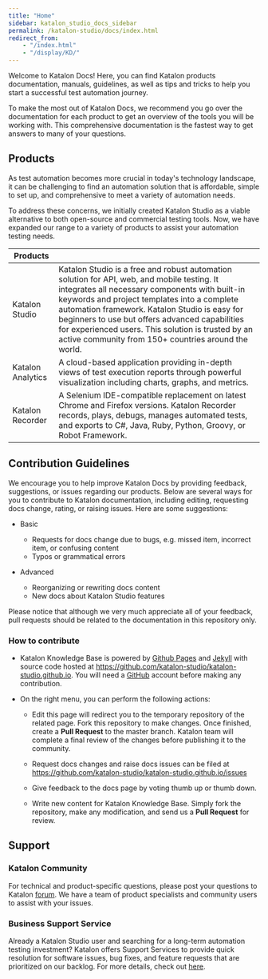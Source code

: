 ```yaml
---
title: "Home"
sidebar: katalon_studio_docs_sidebar
permalink: /katalon-studio/docs/index.html
redirect_from:
    - "/index.html"
    - "/display/KD/"
---
```

Welcome to Katalon Docs! Here, you can find Katalon products documentation, manuals, guidelines, as well as tips and tricks to help you start a successful test automation journey.

To make the most out of Katalon Docs, we recommend you go over the documentation for each product to get an overview of the tools you will be working with. This comprehensive documentation is the fastest way to get answers to many of your questions.

Products
--------

As test automation becomes more crucial in today's technology landscape, it can be challenging to find an automation solution that is affordable, simple to set up, and comprehensive to meet a variety of automation needs.

To address these concerns, we initially created Katalon Studio as a viable alternative to both open-source and commercial testing tools. Now, we have expanded our range to a variety of products to assist your automation testing needs.

| Products |          |
|----------|----------|
| Katalon Studio | Katalon Studio is a free and robust automation solution for API, web, and mobile testing. It integrates all necessary components with built-in keywords and project templates into a complete automation framework. Katalon Studio is easy for beginners to use but offers advanced capabilities for experienced users. This solution is trusted by an active community from 150+ countries around the world. |
| Katalon Analytics | A cloud-based application providing in-depth views of test execution reports through powerful visualization including charts, graphs, and metrics. |
| Katalon Recorder | A Selenium IDE-compatible replacement on latest Chrome and Firefox versions. Katalon Recorder records, plays, debugs, manages automated tests, and exports to C#, Java, Ruby, Python, Groovy, or Robot Framework. |

Contribution Guidelines
-----------------------

We encourage you to help improve Katalon Docs by providing feedback, suggestions, or issues regarding our products. Below are several ways for you to contribute to Katalon documentation, including editing, requesting docs change, rating, or raising issues. Here are some suggestions:

-   Basic

    - Requests for docs change due to bugs, e.g. missed item, incorrect item, or confusing content
    - Typos or grammatical errors

-   Advanced
    - Reorganizing or rewriting docs content
    - New docs about Katalon Studio features

Please notice that although we very much appreciate all of your feedback, pull requests should be related to the documentation in this repository only.

### How to contribute

-   Katalon Knowledge Base is powered by [Github Pages](https://pages.github.com) and [Jekyll](https://jekyllrb.com/docs/) with source code hosted at https://github.com/katalon-studio/katalon-studio.github.io. You will need a [GitHub](https://github.com) account before making any contribution.

-   On the right menu, you can perform the following actions:

    - Edit this page will redirect you to the temporary repository of the related page. Fork this repository to make changes. Once finished, create a **Pull Request** to the master branch. Katalon team will complete a final review of the changes before publishing it to the community.

    - Request docs changes and raise docs issues can be filed at <https://github.com/katalon-studio/katalon-studio.github.io/issues>

    - Give feedback to the docs page by voting thumb up or thumb down.

    - Write new content for Katalon Knowledge Base. Simply fork the repository, make any modification, and send us a **Pull Request** for review.

Support
-------

### Katalon Community

For technical and product-specific questions, please post your questions to Katalon [forum](https://forum.katalon.com/discussions). We have a team of product specialists and community users to assist with your issues.

### Business Support Service

Already a Katalon Studio user and searching for a long-term automation testing investment? Katalon offers Support Services to provide quick resolution for software issues, bug fixes, and feature requests that are prioritized on our backlog.
For more details, check out [here](https://www.katalon.com/support-service-options/).
